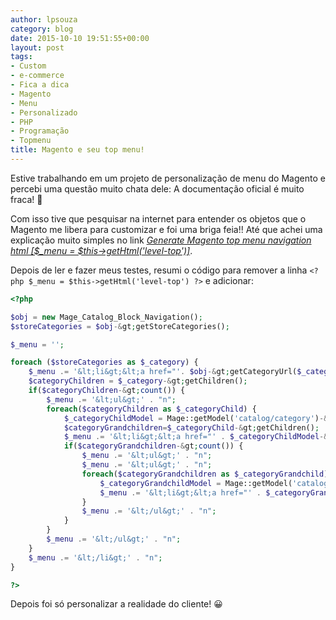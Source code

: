 ```yaml
---
author: lpsouza
category: blog
date: 2015-10-10 19:51:55+00:00
layout: post
tags:
- Custom
- e-commerce
- Fica a dica
- Magento
- Menu
- Personalizado
- PHP
- Programação
- Topmenu
title: Magento e seu top menu!
---
```


Estive trabalhando em um projeto de personalização de menu do Magento e percebi uma questão muito chata dele: A documentação oficial é muito fraca! 🙁

Com isso tive que pesquisar na internet para entender os objetos que o Magento me libera para customizar e foi uma briga feia!! Até que achei uma explicação muito simples no link [*Generate Magento top menu navigation html [$_menu = $this->getHtml('level-top')]*](http://www.w3bdeveloper.com/how-to/generate-magento-top-menu-navigation-html-menu-this-gethtml-level-top/).

Depois de ler e fazer meus testes, resumi o código para remover a linha `<?php $_menu = $this->getHtml('level-top') ?>` e adicionar:

```php
<?php

$obj = new Mage_Catalog_Block_Navigation();
$storeCategories = $obj-&gt;getStoreCategories();

$_menu = '';

foreach ($storeCategories as $_category) {
    $_menu .= '&lt;li&gt;&lt;a href="'. $obj-&gt;getCategoryUrl($_category) .'"&gt;' . $_category-&gt;getName() . '&lt;/a&gt;' . "n";
    $categoryChildren = $_category-&gt;getChildren();
    if($categoryChildren-&gt;count()) {
        $_menu .= '&lt;ul&gt;' . "n";
        foreach($categoryChildren as $_categoryChild) {
            $_categoryChildModel = Mage::getModel('catalog/category')-&gt;load($_categoryChild-&gt;getId());
            $categoryGrandchildren=$_categoryChild-&gt;getChildren();
            $_menu .= '&lt;li&gt;&lt;a href="' . $_categoryChildModel-&gt;getUrl() . '"&gt;' . $_categoryChild-&gt;getName() . '&lt;/a&gt;&lt;/li&gt;' . "n";
            if($categoryGrandchildren-&gt;count()) {
                $_menu .= '&lt;ul&gt;' . "n";
                $_menu .= '&lt;ul&gt;' . "n";
                foreach($categoryGrandchildren as $_categoryGrandchild) {
                    $_categoryGrandchildModel = Mage::getModel('catalog/category')-&gt;load($_categoryGrandchild-&gt;getId());
                    $_menu .= '&lt;li&gt;&lt;a href="' . $_categoryGrandchildModel-&gt;getUrl() . '"&gt;' .  $_categoryGrandchild-&gt;getName() . '&lt;/a&gt;&lt;/li&gt;' . "n";
                }
                $_menu .= '&lt;/ul&gt;' . "n";
            }
        }
        $_menu .= '&lt;/ul&gt;' . "n";
    }
    $_menu .= '&lt;/li&gt;' . "n";
}

?>
```

Depois foi só personalizar a realidade do cliente! 😀